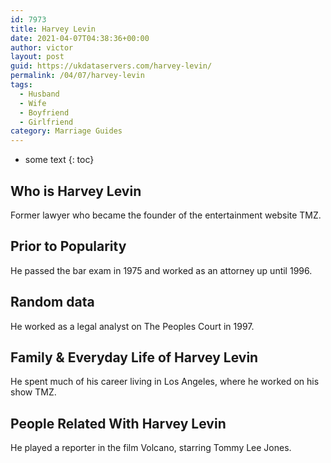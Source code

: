 ```yaml
---
id: 7973
title: Harvey Levin
date: 2021-04-07T04:38:36+00:00
author: victor
layout: post
guid: https://ukdataservers.com/harvey-levin/
permalink: /04/07/harvey-levin
tags:
  - Husband
  - Wife
  - Boyfriend
  - Girlfriend
category: Marriage Guides
---
```


* some text
{: toc}


## Who is Harvey Levin



Former lawyer who became the founder of the entertainment website TMZ.

                
                
                
## Prior to Popularity



He passed the bar exam in 1975 and worked as an attorney up until 1996.

                
                
                
## Random data



He worked as a legal analyst on The Peoples Court in 1997.

                
                
                
## Family & Everyday Life of Harvey Levin



He spent much of his career living in Los Angeles, where he worked on his show TMZ.

                
                
                
## People Related With Harvey Levin



He played a reporter in the film Volcano, starring Tommy Lee Jones.

                
              
            
          
          
          